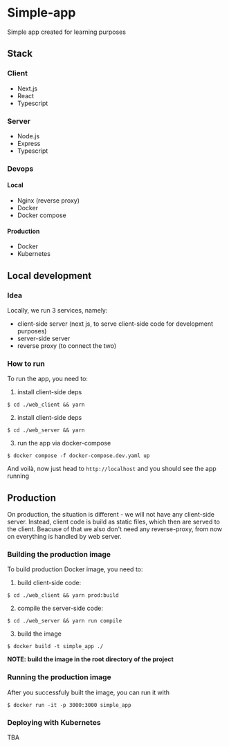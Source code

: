 # Simple-app

Simple app created for learning purposes

## Stack

### Client

- Next.js
- React
- Typescript

### Server

- Node.js
- Express
- Typescript

### Devops

#### Local

- Nginx (reverse proxy)
- Docker
- Docker compose

#### Production

- Docker
- Kubernetes

## Local development

### Idea

Locally, we run 3 services, namely:

- client-side server (next js, to serve client-side code for development purposes)
- server-side server
- reverse proxy (to connect the two)

### How to run

To run the app, you need to:

1.  install client-side deps

`$ cd ./web_client && yarn`

2.  install client-side deps

`$ cd ./web_server && yarn`

3.  run the app via docker-compose

`$ docker compose -f docker-compose.dev.yaml up`

And voilà, now just head to `http://localhost` and you should see the app running

## Production

On production, the situation is different - we will not have any client-side server. Instead, client code is build as static files, which then are served to the client. Beacuse of that we also don't need any reverse-proxy, from now on everything is handled by web server.

### Building the production image

To build production Docker image, you need to:

1.  build client-side code:

`$ cd ./web_client && yarn prod:build`

2. compile the server-side code:

`$ cd ./web_server && yarn run compile`

3. build the image

`$ docker build -t simple_app ./`

<b>NOTE: build the image in the root directory of the project</b>

### Running the production image

After you successfuly built the image, you can run it with

`$ docker run -it -p 3000:3000 simple_app`

### Deploying with Kubernetes

TBA
